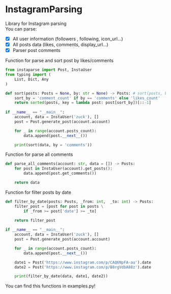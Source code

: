 # InstagramParsing
Library for Instagram parsing <br/>
You can parse:
- [x] All user information (followers , following, icon_url...)
- [x] All posts data (likes, comments, display_url...)
- [X] Parser post comments

Function for parse and sort post by likes/comments
```python
from instaparse import Post, InstaUser
from typing import (
    List, Dict, Any
)

def sort(posts: Posts = None, by: str = None) -> Posts: # sort(posts, by = 'likes')
    sort_by = 'comment_count' if by == 'comments' else 'likes_count'
    return sorted(posts, key = lambda post: post[sort_by])[::-1]
    
if __name__ == "__main__":
    account, data = InstaUser('zuck'), []
    post = Post.generate_post(account.account)

    for _ in range(account.posts_count):
        data.append(post.__next__())

    print(sort(data, by = 'comments'))
```
Function for parse all comments
```python
def parse_all_comments(account: str, data = []) -> Posts:
    for post in InstaUser(account).get_posts():
        data.append(post.get_comments())

    return data
```
Function for filter posts by date
```python
def filter_by_date(posts: Posts, _from: int,  _to: int) -> Posts:
    filter_post = [post for post in posts \
        if _from >= post['date'] >= _to]

    return filter_post
    
if __name__ == "__main__":
    account, data = InstaUser('zuck'), []
    post = Post.generate_post(account.account)

    for _ in range(account.posts_count):
        data.append(post.__next__())

    date1 = Post('https://www.instagram.com/p/CAQ6NpFA-au').date
    date2 = Post('https://www.instagram.com/p/B8rgVdbA88z').date

    print(filter_by_date(data, date1, date2))
```
You can find this functions in examples.py!
